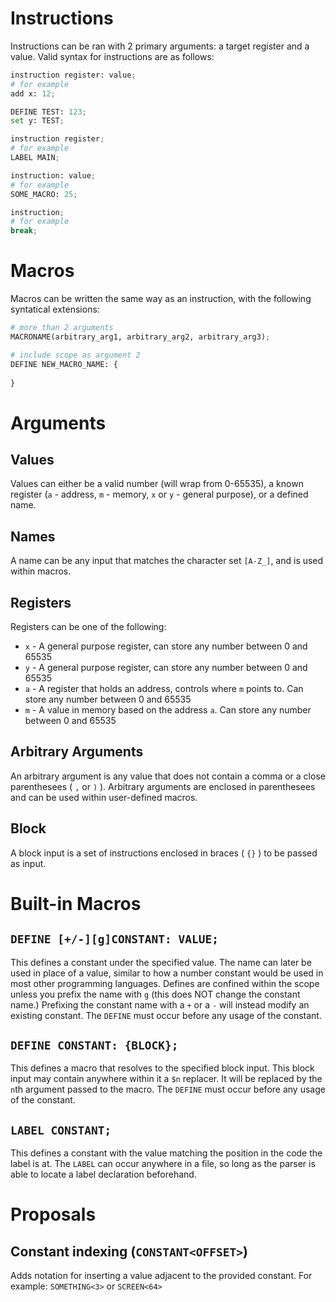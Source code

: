 # Instructions
Instructions can be ran with 2 primary arguments: a target register and a value.
Valid syntax for instructions are as follows:
```py
instruction register: value;
# for example
add x: 12;

DEFINE TEST: 123;
set y: TEST;

instruction register;
# for example
LABEL MAIN;

instruction: value;
# for example
SOME_MACRO: 25;

instruction;
# for example
break;
```
# Macros
Macros can be written the same way as an instruction, with the following syntatical extensions:
```py
# more than 2 arguments
MACRONAME(arbitrary_arg1, arbitrary_arg2, arbitrary_arg3);

# include scope as argument 2
DEFINE NEW_MACRO_NAME: {
    
}
```
# Arguments
## Values
Values can either be a valid number (will wrap from 0-65535), a known register (`a` - address, `m` - memory, `x` or `y` - general purpose), or a defined name.
## Names
A name can be any input that matches the character set `[A-Z_]`, and is used within macros.
## Registers
Registers can be one of the following:
- `x` - A general purpose register, can store any number between 0 and 65535
- `y` - A general purpose register, can store any number between 0 and 65535
- `a` - A register that holds an address, controls where `m` points to. Can store any number between 0 and 65535
- `m` - A value in memory based on the address `a`. Can store any number between 0 and 65535
## Arbitrary Arguments
An arbitrary argument is any value that does not contain a comma or a close parenthesees ( `,` or `)` ). Arbitrary arguments are enclosed in parenthesees and can be used within user-defined macros.
## Block
A block input is a set of instructions enclosed in braces ( `{}` ) to be passed as input.
# Built-in Macros
## `DEFINE [+/-][g]CONSTANT: VALUE;`
This defines a constant under the specified value. The name can later be used in place of a value, similar to how a number constant would be used in most other programming languages. Defines are confined within the scope unless you prefix the name with `g` (this does NOT change the constant name.) Prefixing the constant name with a `+` or a `-` will instead modify an existing constant. The `DEFINE` must occur before any usage of the constant.
## `DEFINE CONSTANT: {BLOCK};`
This defines a macro that resolves to the specified block input. This block input may contain anywhere within it a `$n` replacer. It will be replaced by the `n`th argument passed to the macro. The `DEFINE` must occur before any usage of the constant.
## `LABEL CONSTANT;`
This defines a constant with the value matching the position in the code the label is at. The `LABEL` can occur anywhere in a file, so long as the parser is able to locate a label declaration beforehand. 
# Proposals
## Constant indexing (`CONSTANT<OFFSET>`)
Adds notation for inserting a value adjacent to the provided constant. For example: `SOMETHING<3>` or `SCREEN<64>`
